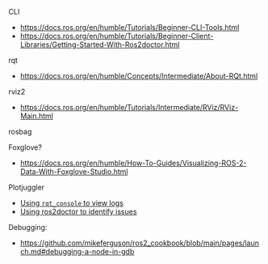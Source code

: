 CLI
- <https://docs.ros.org/en/humble/Tutorials/Beginner-CLI-Tools.html>
- <https://docs.ros.org/en/humble/Tutorials/Beginner-Client-Libraries/Getting-Started-With-Ros2doctor.html>

rqt
- <https://docs.ros.org/en/humble/Concepts/Intermediate/About-RQt.html>

rviz2
- <https://docs.ros.org/en/humble/Tutorials/Intermediate/RViz/RViz-Main.html>

rosbag

Foxglove?
- <https://docs.ros.org/en/humble/How-To-Guides/Visualizing-ROS-2-Data-With-Foxglove-Studio.html>

Plotjuggler

- [Using  `rqt_console` to view logs](https://docs.ros.org/en/humble/Tutorials/Beginner-CLI-Tools/Using-Rqt-Console/Using-Rqt-Console.html)
- [Using ros2doctor to identify issues](https://docs.ros.org/en/humble/Tutorials/Beginner-Client-Libraries/Getting-Started-With-Ros2doctor.html)

Debugging:
- <https://github.com/mikeferguson/ros2_cookbook/blob/main/pages/launch.md#debugging-a-node-in-gdb>

